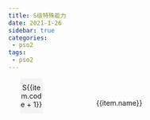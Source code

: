 ```yaml
---
title: S级特殊能力
date: 2021-1-26
sidebar: true
categories:
 - pso2
tags:
 - pso2
---
```


<style scoped>
ul li {

  margin: 0;
  padding: 0;
  list-style: none;
}

.tab-tilte{
  width: 90%;
}
.tab-tilte li{
  float: left;
  width: 10%;
  padding: 10px 0;
  text-align: center;
  background-color:#f4f4f4;
  cursor: pointer;
}
/* 点击对应的标题添加对应的背景颜色 */
.tab-tilte .active{
  background-color: #09f;
  color: #fff;
}
.tab-content {
  display: inline;
}

.tab-content div{
  width: 75%;
  line-height: 100px;
  text-align: center;
}
</style>

  <ul class="tab-tilte">
    <li v-for="item in items" @click="cur=item" :class="{active:cur.code===item.code}">S{{item.code + 1}}</li>    
  </ul>
  <div class="tab-content">
    <div v-for="item in cur.data">{{item.name}}</div>
  </div>
  
  <script>
  export default {
    name: "sop",
    data: function () {
      return {
        cur:{
            code:0,
            data: [
                {
                name:'s1:sdad',
                effect:'adwawd'
                },{
                name:'s1:sdad2',
                effect:'adwawd'
                }
            ],
        },
        items:[
            {
                code:0,
                data: ['S1DATA'],
            },{
                code:1,
                data: ['S2DATA'],
            },{
                code:2,
                data: ['S3DATA'],
            },{
                code:3,
                data: ['S4DATA'],
            },{
                code:4,
                data: ['S5DATA'],
            },{
                code:5,
                data: ['S6DATA'],
            },{
                code:6,
                data: ['S7DATA'],
            },{
                code:7,
                data: ['S8DATA'],
            },
          ]
      }
    }
  }
  </script>


